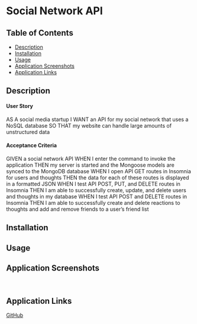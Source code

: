 # Social Network API


## Table of Contents
- [Description](#Description)
- [Installation](#Installation)
- [Usage](#Usage)
- [Application Screenshots](#application-screenshots)
- [Application Links](#application-links)


## Description
#### User Story 

AS A social media startup
I WANT an API for my social network that uses a NoSQL database
SO THAT my website can handle large amounts of unstructured data


#### Acceptance Criteria

GIVEN a social network API
WHEN I enter the command to invoke the application
THEN my server is started and the Mongoose models are synced to the MongoDB database
WHEN I open API GET routes in Insomnia for users and thoughts
THEN the data for each of these routes is displayed in a formatted JSON
WHEN I test API POST, PUT, and DELETE routes in Insomnia
THEN I am able to successfully create, update, and delete users and thoughts in my database
WHEN I test API POST and DELETE routes in Insomnia
THEN I am able to successfully create and delete reactions to thoughts and add and remove friends to a user’s friend list


## Installation




## Usage


 

## Application Screenshots

![]()
![]()
![]()
![]()


## Application Links

[GitHub](https://github.com/VictorMendez96/social-network-api)
